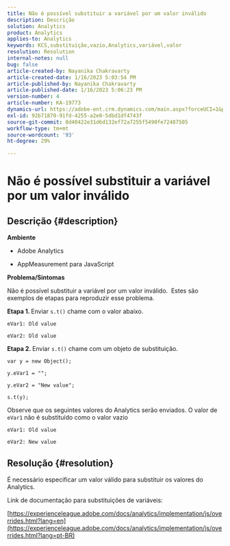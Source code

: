 ```yaml
---
title: Não é possível substituir a variável por um valor inválido
description: Descrição
solution: Analytics
product: Analytics
applies-to: Analytics
keywords: KCS,substituição,vazio,Analytics,variável,valor
resolution: Resolution
internal-notes: null
bug: false
article-created-by: Nayanika Chakravarty
article-created-date: 1/16/2023 5:03:54 PM
article-published-by: Nayanika Chakravarty
article-published-date: 1/16/2023 5:06:23 PM
version-number: 4
article-number: KA-19773
dynamics-url: https://adobe-ent.crm.dynamics.com/main.aspx?forceUCI=1&pagetype=entityrecord&etn=knowledgearticle&id=7cac99bc-bf95-ed11-aad1-6045bd006149
exl-id: 92b71870-91fd-4255-a2e0-5dbd1df4743f
source-git-commit: 8d40422e31d6d132ef72a7255f5490fe72487505
workflow-type: tm+mt
source-wordcount: '93'
ht-degree: 29%

---
```


# Não é possível substituir a variável por um valor inválido

## Descrição {#description}


<b>Ambiente</b>

- Adobe Analytics

- AppMeasurement para JavaScript

<b>Problema/Sintomas</b>

Não é possível substituir a variável por um valor inválido.  Estes são exemplos de etapas para reproduzir esse problema.

<b>Etapa 1. </b>Enviar `s.t()` chame com o valor abaixo.


```
eVar1: Old value

eVar2: Old value
```


<b>Etapa 2. </b>Enviar `s.t()` chame com um objeto de substituição.


```
var y = new Object();

y.eVar1 = "";

y.eVar2 = "New value";

s.t(y);
```


Observe que os seguintes valores do Analytics serão enviados. O valor de `eVar1` não é substituído como o valor vazio


```
eVar1: Old value

eVar2: New value
```



## Resolução {#resolution}


É necessário especificar um valor válido para substituir os valores do Analytics.

Link de documentação para substituições de variáveis:

[https://experienceleague.adobe.com/docs/analytics/implementation/js/overrides.html?lang=en](https://experienceleague.adobe.com/docs/analytics/implementation/js/overrides.html?lang=pt-BR)
